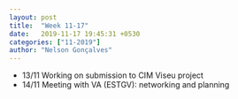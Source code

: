```yaml
---
layout: post
title:  "Week 11-17"
date:   2019-11-17 19:45:31 +0530
categories: ["11-2019"]
author: "Nelson Gonçalves"
---
```




* 13/11 Working on submission to CIM Viseu project
* 14/11 Meeting with VA (ESTGV): networking and planning 
